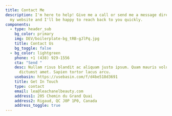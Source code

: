 ```yaml
---
title: Contact Me
description: I'm here to help! Give me a call or send me a message directly from
  my website and I'll be happy to reach back to you quickly.
components:
  - type: header_sub
    bg_color: primary
    img: DEV/boilerplate-bg_tRB-gJlPq.jpg
    title: Contact Us
    bg_toggle: false
  - bg_color: lightgreen
    phone: +1 (438) 929-1556
    cta: "Send "
    desc: Nullam risus blandit ac aliquam justo ipsum. Quam mauris volutpat massa
      dictumst amet. Sapien tortor lacus arcu.
    usebasin: https://usebasin.com/f/d4be518d3691
    title: Get In Touch
    type: contact
    email: lea@leachanelbeauty.com
    address1: 205 Chemin du Grand Quai
    address2: Rigaud, QC J0P 1P0, Canada
    address_toggle: true
---
```

